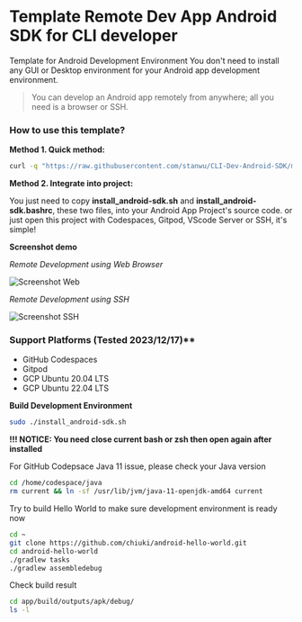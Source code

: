# Template Remote Dev App Android SDK for CLI developer

Template for Android Development Environment
You don't need to install any GUI or Desktop environment for your Android app development environment.

> You can develop an Android app remotely from anywhere; all you need is a browser or SSH.

### How to use this template?

**Method 1. Quick method:**

```sh
curl -q "https://raw.githubusercontent.com/stanwu/CLI-Dev-Android-SDK/main/install_android-sdk.sh" | bash
```

**Method 2. Integrate into project:**

You just need to copy **install_android-sdk.sh** and **install_android-sdk.bashrc**, these two files, into your Android App Project's source code. 
or just open this project with Codespaces, Gitpod, VScode Server or SSH, it's simple!

**Screenshot demo**

*Remote Development using Web Browser*

![Screenshot Web](https://github-production-user-asset-6210df.s3.amazonaws.com/121381/291022047-c148fae8-a1f7-4973-92da-f60550359044.png?X-Amz-Algorithm=AWS4-HMAC-SHA256&X-Amz-Credential=AKIAIWNJYAX4CSVEH53A%2F20231217%2Fus-east-1%2Fs3%2Faws4_request&X-Amz-Date=20231217T011234Z&X-Amz-Expires=300&X-Amz-Signature=5e91ac07f0794099915681226fea97f4676cee57235cb7f544ea459f2460bdc9&X-Amz-SignedHeaders=host&actor_id=0&key_id=0&repo_id=0)

*Remote Development using SSH*

![Screenshot SSH](https://private-user-images.githubusercontent.com/121381/291023152-fc11a93c-2f7b-4ea1-afc9-a4e1be021be0.png?jwt=eyJhbGciOiJIUzI1NiIsInR5cCI6IkpXVCJ9.eyJpc3MiOiJnaXRodWIuY29tIiwiYXVkIjoicmF3LmdpdGh1YnVzZXJjb250ZW50LmNvbSIsImtleSI6ImtleTEiLCJleHAiOjE3MDI3Nzc4NjAsIm5iZiI6MTcwMjc3NzU2MCwicGF0aCI6Ii8xMjEzODEvMjkxMDIzMTUyLWZjMTFhOTNjLTJmN2ItNGVhMS1hZmM5LWE0ZTFiZTAyMWJlMC5wbmc_WC1BbXotQWxnb3JpdGhtPUFXUzQtSE1BQy1TSEEyNTYmWC1BbXotQ3JlZGVudGlhbD1BS0lBSVdOSllBWDRDU1ZFSDUzQSUyRjIwMjMxMjE3JTJGdXMtZWFzdC0xJTJGczMlMkZhd3M0X3JlcXVlc3QmWC1BbXotRGF0ZT0yMDIzMTIxN1QwMTQ2MDBaJlgtQW16LUV4cGlyZXM9MzAwJlgtQW16LVNpZ25hdHVyZT1hNTFjMWYwMGRlZGJlNzI5NmZmNGE3ZGVlM2Y2NWViY2Q3MmMwNTZlNDNmNzIyYzdhNGViZWQ4NGUwMWNjNmYyJlgtQW16LVNpZ25lZEhlYWRlcnM9aG9zdCZhY3Rvcl9pZD0wJmtleV9pZD0wJnJlcG9faWQ9MCJ9.5xW-E9g0cZLUUe_N4LTMmoiDJi_Njd_1rdqc1FeAlN8)

### Support Platforms (Tested 2023/12/17)**

- GitHub Codespaces
- Gitpod
- GCP Ubuntu 20.04 LTS
- GCP Ubuntu 22.04 LTS

**Build Development Environment**

```sh
sudo ./install_android-sdk.sh
```

**!!! NOTICE: You need close current bash or zsh then open again after installed**

For GitHub Codepsace Java 11 issue, please check your Java version

```sh
cd /home/codespace/java
rm current && ln -sf /usr/lib/jvm/java-11-openjdk-amd64 current
```

Try to build Hello World to make sure development environment is ready now

```sh
cd ~
git clone https://github.com/chiuki/android-hello-world.git
cd android-hello-world
./gradlew tasks
./gradlew assembledebug
```

Check build result

```sh
cd app/build/outputs/apk/debug/
ls -l
```
